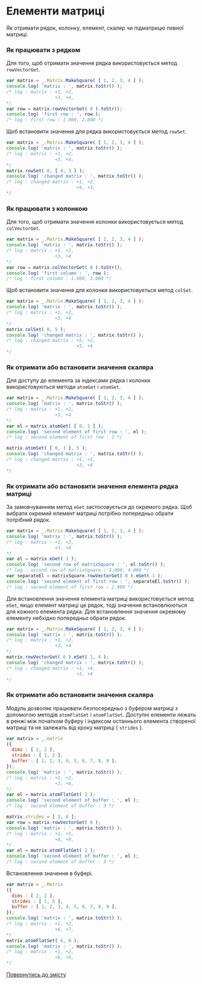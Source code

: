 # Елементи матриці

Як отримати рядок, колонку, елемент, скаляр чи підматрицю певної матриці.

### Як працювати з рядком

Для того, щоб отримати значення рядка використовується метод `rowVectorGet`.

```js
var matrix = _.Matrix.MakeSquare( [ 1, 2, 3, 4 ] );
console.log( 'matrix : ', matrix.toStr() );
/* log : matrix : +1, +2,
                  +3, +4,
*/
var row = matrix.rowVectorGet( 0 ).toStr();
console.log( 'first row : ', row );
/* log : first row : 1.000, 2.000 */
```

Щоб встановити значення для рядка використовується метод `rowSet`.

```js
var matrix = _.Matrix.MakeSquare( [ 1, 2, 3, 4 ] );
console.log( 'matrix : ', matrix.toStr() );
/* log : matrix : +1, +2,
                  +3, +4,
*/
matrix.rowSet( 0, [ 4, 3 ] );
console.log( 'changed matrix : ', matrix.toStr() );
/* log : changed matrix : +1, +2,
                          +4, +3,
*/
```

### Як працювати з колонкою

Для того, щоб отримати значення колонки використовується метод `colVectorGet`.

```js
var matrix = _.Matrix.MakeSquare( [ 1, 2, 3, 4 ] );
console.log( 'matrix : ', matrix.toStr() );
/* log : matrix : +1, +2,
                  +3, +4
*/
var row = matrix.colVectorGet( 0 ).toStr();
console.log( 'first column : ', row );
/* log : first column : 1.000, 3.000 */
```

Щоб встановити значення для колонки використовується метод `colSet`.

```js
var matrix = _.Matrix.MakeSquare( [ 1, 2, 3, 4 ] );
console.log( 'matrix : ', matrix.toStr() );
/* log : matrix : +1, +2,
                  +3, +4
*/
matrix.colSet( 0, 5 );
console.log( 'changed matrix : ', matrix.toStr() );
/* log : changed matrix : +5, +2,
                          +5, +4
*/
```

### Як отримати або встановити значення скаляра

Для доступу до елемента за індексами рядка і колонки використовуються методи `atomGet` i `atomSet`.

```js
var matrix = _.Matrix.MakeSquare( [ 1, 2, 3, 4 ] );
console.log( 'matrix : ', matrix.toStr() );
/* log : matrix : +1, +2,
                  +3, +4
*/
var el = matrix.atomGet( [ 0, 1 ] );
console.log( 'second element of first row : ', el );
/* log : second element of first row : 2 */

matrix.atomSet( [ 0, 1 ], 5 );
console.log( 'changed matrix : ', matrix.toStr() );
/* log : changed matrix : +1, +5,
                          +3, +4
*/
```

### Як отримати або встановити значення елемента рядка матриці

За замовчуванням метод `eGet` застосовується до окремого рядка. Щоб вибрати окремий елемент матриці потрібно попередньо обрати потрібний рядок.

```js
var matrix = _.Matrix.MakeSquare( [ 1, 2, 3, 4 ] );
console.log( 'matrix : ', matrix.toStr() );
/* log : matrix : +1, +2,
                  +3, +4
*/
var el = matrix.eGet( 1 );
console.log( 'second row of matrixSquare : ', el.toStr() );
/* log : second row of matrixSquare : 3.000, 4.000 */
var separateEl = matrixSquare.rowVectorGet( 0 ).eGet( 1 );
console.log( 'second element of first row : ', separateEl.toStr() );
/* log : second element of first row : 2.000 */
```

Для встановлення значення елемента матриці використовується метод `eSet`, якщо елемент матриці це рядок, тоді значення встановлюються для кожного елемента рядка. Для встановлення значення окремому елементу небхідно попередньо обрати рядок.

```js
var matrix = _.Matrix.MakeSquare( [ 1, 2, 3, 4 ] );
console.log( 'matrix : ', matrix.toStr() );
/* log : matrix : +1, +2,
                  +3, +4
*/
matrix.rowVectorGet( 0 ).eSet( 1, 4 );
console.log( 'changed matrix : ', matrix.toStr() );
/* log : changed matrix : +1, +4,
                          +3, +4
*/
```

### Як отримати або встановити значення скаляра

Модуль дозволяє працювати безпосередньо з буфером матриці з допомогою методів `atomFlatGet` i `atomFlatSet`. Доступні елементи лежать в ренжі між початком буферу і індексом останнього елемента створеної матриці та не залежать від кроку матриці ( `strides` ).

```js
var matrix = _.matrix
({
  dims : [ 2, 2 ],
  strides : [ 1, 2 ],
  buffer : [ 1, 2, 3, 4, 5, 6, 7, 8, 9 ],
});
console.log( 'matrix : ', matrix.toStr() );
/* log : matrix : +1, +2,
                  +3, +4,
*/
var el = matrix.atomFlatGet( 2 );
console.log( 'second element of buffer : ', el );
/* log : second element of buffer : 3 */

matrix.strides = [ 3, 4 ];
var row = matrix.rowVectorGet( 0 );
console.log( 'matrix : ', matrix.toStr() );
/* log : matrix : +1, +5,
                  +4, +9,
*/
var el = matrix.atomFlatGet( 2 );
console.log( 'second element of buffer : ', el );
/* log : second element of buffer : 3 */
```

Встановлення значення в буфері.

```js
var matrix = _.Matrix
({
  dims : [ 2, 2 ],
  strides : [ 1, 5 ],
  buffer : [ 1, 2, 3, 4, 5, 6, 7, 8, 9 ],
});
console.log( 'matrix : ', matrix.toStr() );
/* log : matrix : +1, +2,
                  +6, +7,
*/
matrix.atomFlatSet( 6, 0 );
console.log( 'matrix : ', matrix.toStr() );
/* log : matrix : +1, +2,
                  +6, +0,
*/
```

[Повернутись до змісту](../README.md#Туторіали)
